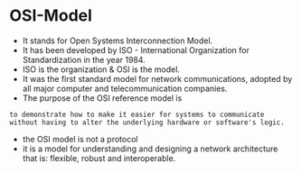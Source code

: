 # OSI-Model

- It stands for Open Systems Interconnection Model.
- It has been developed by ISO - International Organization for Standardization in the year 1984.
- ISO is the organization & OSI is the model.
- It was the first standard model for network communications, adopted by all major computer and telecommunication companies.
- The purpose of the OSI reference model is
```
to demonstrate how to make it easier for systems to communicate without having to alter the underlying hardware or software's logic.
```
- the OSI model is not a protocol
- it is a model for understanding and designing a network architecture that is: flexible, robust and interoperable.